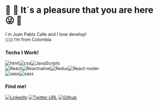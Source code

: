 ### <h1>🥲 🦉 It´s a pleasure that you are here 😜 🥸 </h1>

I`m Juan Pablo Calle and I love develop!<br />
🇨🇴 I’m from Colombia <br>

<h3>Techs I Work!</h3>

<img alt="html" src="https://img.shields.io/badge/HTML5-E34F26?style=for-the-badge&logo=html5&logoColor=white" /><img alt="css" src="https://img.shields.io/badge/CSS3-1572B6?style=for-the-badge&logo=css3&logoColor=white" /><img alt="JavaScripts" src="https://img.shields.io/badge/JavaScript-F7DF1E?style=for-the-badge&logo=javascript&logoColor=black" />
</br>
<img alt="React" src="https://img.shields.io/badge/React-20232A?style=for-the-badge&logo=react&logoColor=61DAFB" /><img alt="Reactnative" src="https://img.shields.io/badge/React_Native-20232A?style=for-the-badge&logo=react&logoColor=61DAFB" /><img alt="Redux" src="https://img.shields.io/badge/Redux-593D88?style=for-the-badge&logo=redux&logoColor=white" /><img alt="React-router" src="https://img.shields.io/badge/React_Router-CA4245?style=for-the-badge&logo=react-router&logoColor=white" />
</br>
<img alt="sass" src="https://img.shields.io/badge/Sass-CC6699?style=for-the-badge&logo=sass&logoColor=white" /><img alt="sass" src="https://img.shields.io/badge/styled--components-DB7093?style=for-the-badge&logo=styled-components&logoColor=white" />

  <h3>Find me!</h3>

<a href="https://www.linkedin.com/in/pablogaca2/" target="_blank"><img alt="LinkedIn" src="https://img.shields.io/badge/linkedin-%230077B5.svg?&style=for-the-badge&logo=linkedin&logoColor=white" /></a>
<a href="https://github.com/pablogaca2" target="_blank"><img alt="Twitter URL" src="https://img.shields.io/badge/Twitter-1DA1F2?style=for-the-badge&logo=twitter&logoColor=white"></a>
<a href="https://github.com/pablogaca2" target="_blank"><img alt="Github" src="https://img.shields.io/badge/GitHub-%2312100E.svg?&style=for-the-badge&logo=Github&logoColor=white" /></a>
